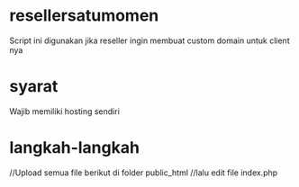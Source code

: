 # resellersatumomen
Script ini digunakan jika reseller ingin membuat custom domain untuk client nya

# syarat
Wajib memiliki hosting sendiri

# langkah-langkah
//Upload semua file berikut di folder public_html
//lalu edit file index.php 
